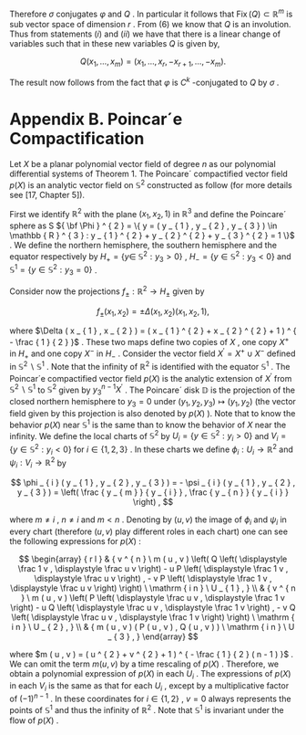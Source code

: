 Therefore $\sigma$ conjugates $\varphi$ and $Q$ . In particular it follows that $\operatorname { F i x } ( Q ) \subset \mathbb { R } ^ { m }$ is sub vector space of dimension $r$ . From (6) we know that $Q$ is an involution. Thus from statements $( i )$ and $( i i )$ we have that there is a linear change of variables such that in these new variables $Q$ is given by,  

$$
Q ( x _ { 1 } , \ldots , x _ { m } ) = ( x _ { 1 } , \ldots , x _ { r } , - x _ { r + 1 } , \ldots , - x _ { m } ) .
$$  

The result now follows from the fact that $\varphi$ is $C ^ { k }$ -conjugated to $Q$ by $\sigma$ .  

# Appendix B. Poincar´e Compactification  

Let $X$ be a planar polynomial vector field of degree $n$ as our polynomial differential systems of Theorem 1. The Poincare´ compactified vector field $p ( X )$ is an analytic vector field on $\mathbb { S } ^ { 2 }$ constructed as follow (for more details see [17, Chapter 5]).  

First we identify $\mathbb { R } ^ { 2 }$ with the plane $( x _ { 1 } , x _ { 2 } , 1 )$ in $\mathbb { R } ^ { 3 }$ and define the Poincare´ sphere as S ${ \bf \Phi } ^ { 2 } = \{ y = ( y _ { 1 } , y _ { 2 } , y _ { 3 } ) \in \mathbb { R } ^ { 3 } : y _ { 1 } ^ { 2 } + y _ { 2 } ^ { 2 } + y _ { 3 } ^ { 2 } = 1 \}$ . We define the northern hemisphere, the southern hemisphere and the equator respectively by $H _ { + } = \{ y \in$ $\mathbb { S } ^ { 2 } : y _ { 3 } > 0 \}$ , $H _ { - } = \{ y \in \mathbb { S } ^ { 2 } : y _ { 3 } < 0 \}$ and $\mathbb { S } ^ { 1 } = \{ y \in \mathbb { S } ^ { 2 } : y _ { 3 } = 0 \}$ .  

Consider now the projections $f _ { \pm } : \mathbb { R } ^ { 2 } \to H _ { \pm }$ given by  

$$
f _ { \pm } ( x _ { 1 } , x _ { 2 } ) = \pm \Delta ( x _ { 1 } , x _ { 2 } ) ( x _ { 1 } , x _ { 2 } , 1 ) ,
$$  

where $\Delta ( x _ { 1 } , x _ { 2 } ) = ( x _ { 1 } ^ { 2 } + x _ { 2 } ^ { 2 } + 1 ) ^ { - \frac { 1 } { 2 } }$ . These two maps define two copies of $X$ , one copy $X ^ { + }$ in $H _ { + }$ and one copy $X ^ { - }$ in $H _ { - }$ . Consider the vector field $X ^ { \prime } = X ^ { + } \cup X ^ { - }$ defined in $\mathbb { S } ^ { 2 } \backslash \mathbb { S } ^ { 1 }$ . Note that the infinity of $\mathbb { R } ^ { 2 }$ is identified with the equator $\mathbb { S } ^ { 1 }$ . The Poincar´e compactified vector field $p ( X )$ is the analytic extension of $X ^ { \prime }$ from $\mathbb { S } ^ { 2 } \backslash \mathbb { S } ^ { 1 }$ to $\mathbb { S } ^ { 2 }$ given by $y _ { 3 } ^ { n - 1 } X ^ { \prime }$ . The Poincare´ disk $\mathbb { D }$ is the projection of the closed northern hemisphere to $y _ { 3 } = 0$ under $( y _ { 1 } , y _ { 2 } , y _ { 3 } ) \mapsto ( y _ { 1 } , y _ { 2 } )$ (the vector field given by this projection is also denoted by $p ( X )$ ). Note that to know the behavior $p ( X )$ near $\mathbb { S } ^ { 1 }$ is the same than to know the behavior of $X$ near the infinity. We define the local charts of $\mathbb { S } ^ { 2 }$ by $U _ { i } = \{ y \in \mathbb { S } ^ { 2 } : y _ { i } > 0 \}$ and $V _ { i } = \{ y \in \mathbb { S } ^ { 2 } : y _ { i } < 0 \}$ for $i \in \{ 1 , 2 , 3 \}$ . In these charts we define $\phi _ { i } : U _ { i } \to \mathbb { R } ^ { 2 }$ and $\psi _ { i } : V _ { i } \to { \mathbb { R } } ^ { 2 }$ by  

$$
\phi _ { i } ( y _ { 1 } , y _ { 2 } , y _ { 3 } ) = - \psi _ { i } ( y _ { 1 } , y _ { 2 } , y _ { 3 } ) = \left( \frac { y _ { m } } { y _ { i } } , \frac { y _ { n } } { y _ { i } } \right) ,
$$  

where $m \neq i$ , $n \neq i$ and $m < n$ . Denoting by $( u , v )$ the image of $\phi _ { i }$ and $\psi _ { i }$ in every chart (therefore $( u , v )$ play different roles in each chart) one can see the following expressions for $p ( X )$ :  

$$
\begin{array} { r l } & { v ^ { n } \ m ( u , v ) \left( Q \left( \displaystyle \frac 1 v , \displaystyle \frac u v \right) - u P \left( \displaystyle \frac 1 v , \displaystyle \frac u v \right) , - v P \left( \displaystyle \frac 1 v , \displaystyle \frac u v \right) \right) \ \mathrm { i n } \ U _ { 1 } , } \\ & { v ^ { n } \ m ( u , v ) \left( P \left( \displaystyle \frac u v , \displaystyle \frac 1 v \right) - u Q \left( \displaystyle \frac u v , \displaystyle \frac 1 v \right) , - v Q \left( \displaystyle \frac u v , \displaystyle \frac 1 v \right) \right) \ \mathrm { i n } \ U _ { 2 } , } \\ & { m ( u , v ) ( P ( u , v ) , Q ( u , v ) ) \ \mathrm { i n } \ U _ { 3 } , } \end{array}
$$  

where $m ( u , v ) = ( u ^ { 2 } + v ^ { 2 } + 1 ) ^ { - \frac { 1 } { 2 } ( n - 1 ) }$ . We can omit the term $m ( u , v )$ by a time rescaling of $p ( X )$ . Therefore, we obtain a polynomial expression of $p ( X )$ in each $U _ { i }$ . The expressions of $p ( X )$ in each $V _ { i }$ is the same as that for each $U _ { i }$ , except by a multiplicative factor of $( - 1 ) ^ { n - 1 }$ . In these coordinates for $i \in \{ 1 , 2 \}$ , $v = 0$ always represents the points of $\mathbb { S } ^ { 1 }$ and thus the infinity of $\mathbb { R } ^ { 2 }$ . Note that $\mathbb { S } ^ { 1 }$ is invariant under the flow of $p ( X )$ .  